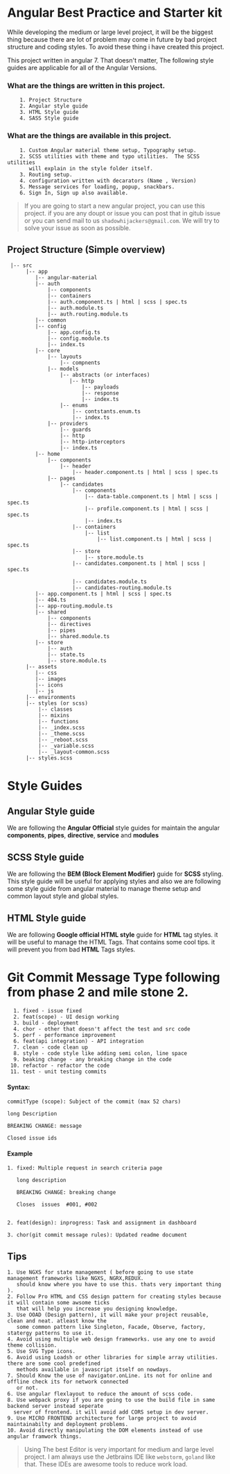 # Angular Best Practice and Starter kit


   While developing the medium or large level project, it will be 
 the biggest thing because there are lot of problem may come in future
 by bad project structure and coding styles. To avoid these thing
 i have created this project. 

  
   This project written in angular 7. That doesn't matter, The following
 style guides are applicable for all of the Angular Versions. 
 
 ### What are the things are written in this project.
       
        1. Project Structure
        2. Angular style guide
        3. HTML Style guide
        4. SASS Style guide
 
  ### What are the things are available in this project.
  
        1. Custom Angular material theme setup, Typography setup.
        2. SCSS utilities with theme and typo utilities.  The SCSS utilities 
           will explain in the style folder itself.
        3. Routing setup.
        4. configuration written with decarators (Name , Version)
        5. Message services for loading, popup, snackbars.
        6. Sign In, Sign up also available.
             
 >If you are going to start a new angular project, you can use this
 project. if you are any doupt or issue you can post that in gitub issue
 or you can send mail to us `shadowhijackers@gmail.com`. We will try to 
 solve your issue as soon as possible.


## Project Structure (Simple overview)
        
     |-- src
          |-- app
             |-- angular-material
             |-- auth
                 |-- components
                 |-- containers
                 |-- auth.component.ts | html | scss | spec.ts
                 |-- auth.module.ts
                 |-- auth.routing.module.ts
             |-- common
             |-- config
                 |-- app.config.ts
                 |-- config.module.ts
                 |-- index.ts
             |-- core
                 |-- layouts
                     |-- compnents
                 |-- models
                     |-- abstracts (or interfaces)
                        |-- http
                            |-- payloads
                            |-- response
                            |-- index.ts
                     |-- enums
                         |-- contstants.enum.ts
                         |-- index.ts         
                 |-- providers
                     |-- guards
                     |-- http
                     |-- http-interceptors
                     |-- index.ts 
             |-- home
                 |-- components
                     |-- header
                         |-- header.component.ts | html | scss | spec.ts
                 |-- pages
                     |-- candidates
                         |-- components
                             |-- data-table.component.ts | html | scss | spec.ts   
                             |-- profile.component.ts | html | scss | spec.ts
                             |-- index.ts
                         |-- containers
                             |-- list
                                 |-- list.component.ts | html | scss | spec.ts  
                         |-- store
                             |-- store.module.ts 
                         |-- candidates.component.ts | html | scss | spec.ts
     
                         |-- candidates.module.ts
                         |-- candidates-routing.module.ts                  
             |-- app.component.ts | html | scss | spec.ts
             |-- 404.ts  
             |-- app-routing.module.ts 
             |-- shared
                 |-- components
                 |-- directives
                 |-- pipes
                 |-- shared.module.ts
             |-- store
                 |-- auth
                 |-- state.ts
                 |-- store.module.ts      
          |-- assets
             |-- css
             |-- images
             |-- icons 
             |-- js             
          |-- environments
          |-- styles (or scss)
              |-- classes
              |-- mixins
              |-- functions
              |-- _index.scss
              |-- _theme.scss
              |-- _reboot.scss
              |-- _variable.scss
              |-- _layout-common.scss    
          |-- styles.scss   

# Style Guides

## Angular Style guide
   We are following the __Angular Official__ style guides for maintain the angular **components**, **pipes**, **directive**, 
  **service** and **modules** 
 
## SCSS Style guide
   We are following the __BEM (Block Element Modifier)__ guide for **SCSS** styling.
 This style guide will be useful for applying styles and also we are following
 some style guide from angular material to manage theme setup and common layout style
 and global styles.
 
## HTML Style guide 
   We are following __Google official HTML style__ guide for **HTML** tag styles. it will
 be useful to manage the HTML Tags. That contains some cool tips. it will prevent you
 from bad **HTML** Tags styles.
 
 # Git Commit Message Type following from phase 2 and mile stone 2. 
 
      1. fixed - issue fixed
      2. feat(scope) - UI design working 
      3. build - deployment
      4. chor - other that doesn't affect the test and src code
      5. perf - performance improvement
      6. feat(api integration) - API integration
      7. clean - code clean up
      8. style - code style like adding semi colon, line space
      9. beaking change - any breaking change in the code
     10. refactor - refactor the code
     11. test - unit testing commits
    
 
     
 #### Syntax: 
      
    commitType (scope): Subject of the commit (max 52 chars)
    
    long Description
    
    BREAKING CHANGE: message
    
    Closed issue ids
    
    
 #### Example
 
    1. fixed: Multiple request in search criteria page
       
       long description
       
       BREAKING CHANGE: breaking change
       
       Closes  issues  #001, #002   
    
    
    2. feat(design): inprogress: Task and assignment in dashboard
          
    3. chor(git commit message rules): Updated readme document
    

## Tips
    1. Use NGXS for state management ( before going to use state management frameworks like NGXS, NGRX,REDUX. 
       should know where you have to use this. thats very important thing ).
    2. Follow Pro HTML and CSS design pattern for creating styles because it will contain some awsome ticks
       that will help you increase you designing knowledge.
    3. Use OOAD (Design pattern), it will make your project reusable, clean and neat. atleast know the
       some common pattern like Singleton, Facade, Observe, factory, statergy patterns to use it.
    4. Avoid using multiple web design frameworks. use any one to avoid theme collision.
    5. Use SVG Type icons.
    6. Avoid using Loadsh or other libraries for simple array utilities. there are some cool predefined
       methods available in javascript itself on nowdays.
    7. Should Know the use of navigator.onLine. its not for online and offline check its for network connected
       or not.
    6. Use angular flexlayout to reduce the amount of scss code. 
    8. Use webpack proxy if you are going to use the build file in same backend server instead seperate
      server of frontend. it will avoid add CORS setup in dev server.           
    9. Use MICRO FRONTEND architecture for large project to avoid maintainabilty and deployment problems.   
    10. Avoid directly manipulating the DOM elements instead of use angular framwork things.                

> Using The best Editor is very important for medium and large level project. I am always use the Jetbrains
IDE like `webstorm`, `goland` like that. These IDEs are awesome tools to reduce work load.

